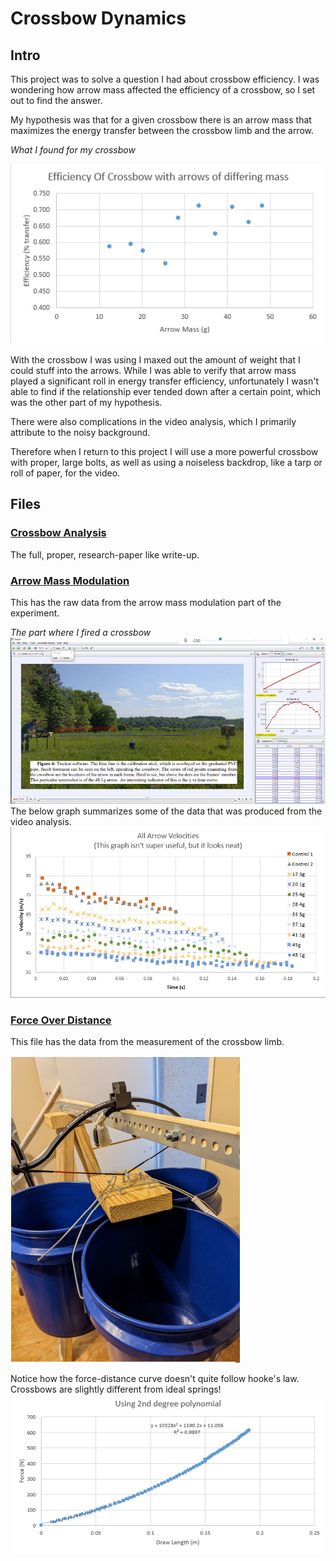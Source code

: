 # Crossbow Dynamics
## Intro
This project was to solve a question I had about crossbow efficiency. I was wondering how arrow mass affected the efficiency of a crossbow, so I set out to find the answer.

My hypothesis was that for a given crossbow there is an arrow mass that maximizes the energy transfer between the crossbow limb and the arrow.

*What I found for my crossbow*

![What I found](/images/efficiency.PNG)

With the crossbow I was using I maxed out the amount of weight that I could stuff into the arrows. While I was able to verify that arrow mass played a significant roll in energy transfer efficiency, unfortunately I wasn't able to find if the relationship ever tended down after a certain point, which was the other part of my hypothesis.

There were also complications in the video analysis, which I primarily attribute to the noisy background. 

Therefore when I return to this project I will use a more powerful crossbow with proper, large bolts, as well as using a noiseless backdrop, like a tarp or roll of paper, for the video.

## Files
### [Crossbow Analysis](/Crossbow%20Analysis.pdf)
The full, proper, research-paper like write-up. 

### [Arrow Mass Modulation](/Arrow%20mass%20Modulation.xlsx)
This has the raw data from the arrow mass modulation part of the experiment.

*The part where I fired a crossbow*
![](/images/field_data.PNG)
 The below graph summarizes some of the data that was produced from the video analysis.
![](/images/arrow_mass.PNG)

### [Force Over Distance](/Force%20over%20distance.xlsx)
This file has the data from the measurement of the crossbow limb.

![](/images/crossbow_limb.PNG)

Notice how the force-distance curve doesn't quite follow hooke's law. Crossbows are slightly different from ideal springs!
![](/images/force_distance.PNG)

